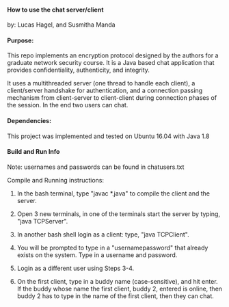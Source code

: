 #### How to use the chat server/client
by: Lucas Hagel, and Susmitha Manda

#### Purpose:
This repo implements an encryption protocol designed by the authors for a graduate network security course. It is a Java based chat application that provides confidentiality, authenticity, and integrity.

It uses a multithreaded server (one thread to handle each client), a client/server handshake for authentication, and a connection passing mechanism from client-server to client-client during connection phases of the session. In the end two users can chat.

#### Dependencies:
This project was implemented and tested on Ubuntu 16.04 with Java 1.8

#### Build and Run Info

Note: usernames and passwords can be found in chatusers.txt

Compile and Running instructions:
1. In the bash terminal, type "javac *.java" to compile the client and the server.
2. Open 3 new terminals, in one of the terminals start the server by typing, "java TCPServer".

3. In another bash shell login as a client: type, "java TCPClient".
4. You will be prompted to type in a "username<space>password" that already exists on the system. Type in a username and password.

5. Login as a different user using Steps 3-4.
6. On the first client, type in a buddy name (case-sensitive), and hit enter. If the buddy whose name the first client, buddy 2, entered is online, then buddy 2 has to type in the name of the first client, then they can chat.
